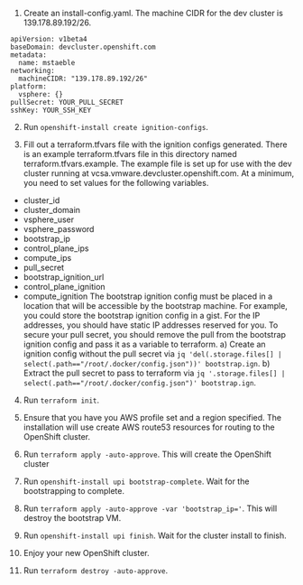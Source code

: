 1. Create an install-config.yaml.
The machine CIDR for the dev cluster is 139.178.89.192/26.

```
apiVersion: v1beta4
baseDomain: devcluster.openshift.com
metadata:
  name: mstaeble
networking:
  machineCIDR: "139.178.89.192/26"
platform:
  vsphere: {}
pullSecret: YOUR_PULL_SECRET
sshKey: YOUR_SSH_KEY
```

2. Run `openshift-install create ignition-configs`.

3. Fill out a terraform.tfvars file with the ignition configs generated.
There is an example terraform.tfvars file in this directory named terraform.tfvars.example. The example file is set up for use with the dev cluster running at vcsa.vmware.devcluster.openshift.com. At a minimum, you need to set values for the following variables.
* cluster_id
* cluster_domain
* vsphere_user
* vsphere_password
* bootstrap_ip
* control_plane_ips
* compute_ips
* pull_secret
* bootstrap_ignition_url
* control_plane_ignition
* compute_ignition
The bootstrap ignition config must be placed in a location that will be accessible by the bootstrap machine. For example, you could store the bootstrap ignition config in a gist.
For the IP addresses, you should have static IP addresses reserved for you.
To secure your pull secret, you should remove the pull from the bootstrap ignition config and pass it as a variable to terraform.
  a) Create an ignition config without the pull secret via `jq 'del(.storage.files[] | select(.path=="/root/.docker/config.json"))' bootstrap.ign`.
  b) Extract the pull secret to pass to terraform via `jq '.storage.files[] | select(.path=="/root/.docker/config.json")' bootstrap.ign`.

4. Run `terraform init`.

5. Ensure that you have you AWS profile set and a region specified. The installation will use create AWS route53 resources for routing to the OpenShift cluster.

6. Run `terraform apply -auto-approve`.
This will create the OpenShift cluster

7. Run `openshift-install upi bootstrap-complete`. Wait for the bootstrapping to complete.

8. Run `terraform apply -auto-approve -var 'bootstrap_ip='`.
This will destroy the bootstrap VM.

9. Run `openshift-install upi finish`. Wait for the cluster install to finish.

10. Enjoy your new OpenShift cluster.

11. Run `terraform destroy -auto-approve`.
